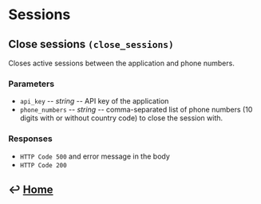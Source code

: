 Sessions
========

Close sessions `(close_sessions)`
---------------------------------

Closes active sessions between the application and phone numbers.

### Parameters

-   `api_key` -- *string* -- API key of the application
-   `phone_numbers` -- *string* -- comma-separated list of phone numbers (10
    digits with or without country code) to close the session with.

### Responses

-   `HTTP Code 500` and error message in the body
-   `HTTP Code 200`


&#8617; [Home](https://github.com/RecessMobile/API)
--------------